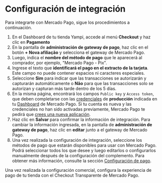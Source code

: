 # Configuración de integración
 
Para integrarte con Mercado Pago, sigue los procedimientos a continuación.
 
1. En el Dashboard de tu tienda Yampi, accede al menú **Checkout**  y haz clic en **Pagamento**
2. En la pantalla de **administración de gateway de pago**, haz clic en el botón **+ Nova afiliação** y selecciona el gateway de Mercado Pago.
3. Luego, indica el **nombre del método de pago** que le aparecerá al comprador, por ejemplo, "Mercado Pago - Pix".
4. Ingrese el texto que **identificará el pago en el extracto de la tarjeta**. Este campo no puede contener espacios ni caracteres especiales.
5. Seleccione **Sim** para indicar que las transacciones se autorizarán y capturarán automáticamente o **Não** para que las transacciones solo se autorizan y capturan más tarde dentro de los 5 días.
6. En la misma página, encontrará los campos `Public key` y `Access token`, que deben completarse con las [credenciales](/developers/es/guides/additional-content/credentials/credentials) de **producción** indicada en tu [Dashboard](/developers/es/guides/additional-content/dashboard/introduction) de Mercado Pago. Si tu cuenta es nueva y las credenciales no han sido activadas previamente, Mercado Pago te pedirá que [crees una nueva aplicación](/developers/es/guides/additional-content/dashboard/applications).
7. Haz clic en **Salvar** para confirmar la información de integración. Para cambiar la información ingresada, en la pantalla de **administración de gateway de pago**, haz clic en **editar** junto a el gateway de Mercado Pago.
8. Una vez realizada la configuración de integración, seleccione los métodos de pago que estarán disponibles para usar con Mercado Pago. Podrá seleccionar todos los que desee y luego editarlos o configurarlos manualmente después de la configuración del complemento. Para obtener más información, consulte la sección [Configuración de pago](/developers/es/docs/yampi/payment-configuration-cho-api).

Una vez realizada la configuración comercial, configura la experiencia de pago de tu tienda con el Checkout Transparente de Mercado Pago.